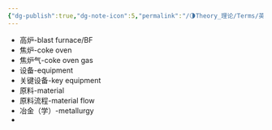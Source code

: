 ```yaml
---
{"dg-publish":true,"dg-note-icon":5,"permalink":"/🌗Theory_理论/Terms/英文名词（金属冶炼）/","dgPassFrontmatter":true,"noteIcon":5,"created":"2024-08-27T21:22:14.286+08:00","updated":"2024-08-27T21:34:58.923+08:00"}
---
```



- 高炉-blast furnace/BF
- 焦炉-coke oven
- 焦炉气-coke oven gas
- 设备-equipment
- 关键设备-key equipment
- 原料-material
- 原料流程-material flow
- 冶金（学）-metallurgy
- 